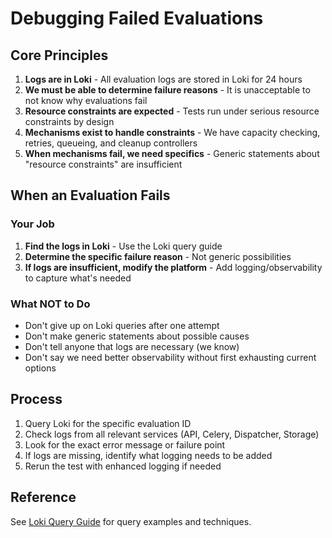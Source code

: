 # Debugging Failed Evaluations

## Core Principles

1. **Logs are in Loki** - All evaluation logs are stored in Loki for 24 hours
2. **We must be able to determine failure reasons** - It is unacceptable to not know why evaluations fail
3. **Resource constraints are expected** - Tests run under serious resource constraints by design
4. **Mechanisms exist to handle constraints** - We have capacity checking, retries, queueing, and cleanup controllers
5. **When mechanisms fail, we need specifics** - Generic statements about "resource constraints" are insufficient

## When an Evaluation Fails

### Your Job
1. **Find the logs in Loki** - Use the Loki query guide
2. **Determine the specific failure reason** - Not generic possibilities
3. **If logs are insufficient, modify the platform** - Add logging/observability to capture what's needed

### What NOT to Do
- Don't give up on Loki queries after one attempt
- Don't make generic statements about possible causes
- Don't tell anyone that logs are necessary (we know)
- Don't say we need better observability without first exhausting current options

## Process
1. Query Loki for the specific evaluation ID
2. Check logs from all relevant services (API, Celery, Dispatcher, Storage)
3. Look for the exact error message or failure point
4. If logs are missing, identify what logging needs to be added
5. Rerun the test with enhanced logging if needed

## Reference
See [Loki Query Guide](./loki-query-guide.md) for query examples and techniques.